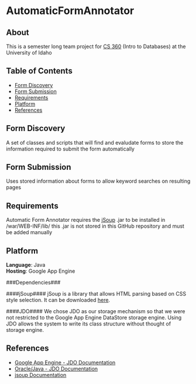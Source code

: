AutomaticFormAnnotator
======================

About
-----
This is a semester long team project for [CS 360](http://wiki.cs.uidaho.edu/index.php/CS_360) (Intro to Databases) at the University of Idaho

Table of Contents
-----
- [Form Discovery](#form-discovery)
- [Form Submission](#form-submission)
- [Requirements](#requirements)
- [Platform](#platform)
- [References](#references)

Form Discovery
---
A set of classes and scripts that will find and evaludate forms to store the information required to submit the form automatically

Form Submission
----
Uses stored information about forms to allow keyword searches on resulting pages

Requirements
----
Automatic Form Annotator requires the [jSoup](http://jsoup.org/) .jar to be installed in /war/WEB-INF/lib/ this .jar is not stored in this GitHub repository and must be added manually

Platform
-----

<b>Language</b>: Java<br />
<b>Hosting</b>: Google App Engine

###Dependencies###

####jSoup####
jSoup is a library that allows HTML parsing based on CSS style selection. It can be downloaded [here](http://jsoup.org/).

####JDO####
We chose JDO as our storage mechanism so that we were not restricted to the Google App Engine DataStore storage engine.
Using JDO allows the system to write its class structure without thought of storage engine.

References
------
- [Google App Engine - JDO Documentation](https://developers.google.com/appengine/docs/java/datastore/jdo/creatinggettinganddeletingdata)
- [Oracle/Java - JDO Documentation](http://www.oracle.com/technetwork/java/index-jsp-135919.html)
- [jsoup Documentation](http://jsoup.org/apidocs/)